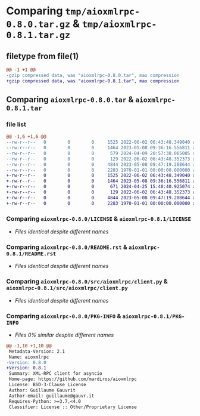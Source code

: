 # Comparing `tmp/aioxmlrpc-0.8.0.tar.gz` & `tmp/aioxmlrpc-0.8.1.tar.gz`

## filetype from file(1)

```diff
@@ -1 +1 @@
-gzip compressed data, was "aioxmlrpc-0.8.0.tar", max compression
+gzip compressed data, was "aioxmlrpc-0.8.1.tar", max compression
```

## Comparing `aioxmlrpc-0.8.0.tar` & `aioxmlrpc-0.8.1.tar`

### file list

```diff
@@ -1,6 +1,6 @@
--rw-r--r--   0        0        0     1525 2022-06-02 06:43:48.349040 aioxmlrpc-0.8.0/LICENSE
--rw-r--r--   0        0        0     1464 2023-05-08 09:36:16.556811 aioxmlrpc-0.8.0/README.rst
--rw-r--r--   0        0        0      579 2024-04-09 20:57:38.065005 aioxmlrpc-0.8.0/pyproject.toml
--rw-r--r--   0        0        0      129 2022-06-02 06:43:48.352373 aioxmlrpc-0.8.0/src/aioxmlrpc/__init__.py
--rw-r--r--   0        0        0     4844 2023-05-08 09:47:19.208644 aioxmlrpc-0.8.0/src/aioxmlrpc/client.py
--rw-r--r--   0        0        0     2283 1970-01-01 00:00:00.000000 aioxmlrpc-0.8.0/PKG-INFO
+-rw-r--r--   0        0        0     1525 2022-06-02 06:43:48.349040 aioxmlrpc-0.8.1/LICENSE
+-rw-r--r--   0        0        0     1464 2023-05-08 09:36:16.556811 aioxmlrpc-0.8.1/README.rst
+-rw-r--r--   0        0        0      671 2024-04-25 15:40:40.925074 aioxmlrpc-0.8.1/pyproject.toml
+-rw-r--r--   0        0        0      129 2022-06-02 06:43:48.352373 aioxmlrpc-0.8.1/src/aioxmlrpc/__init__.py
+-rw-r--r--   0        0        0     4844 2023-05-08 09:47:19.208644 aioxmlrpc-0.8.1/src/aioxmlrpc/client.py
+-rw-r--r--   0        0        0     2283 1970-01-01 00:00:00.000000 aioxmlrpc-0.8.1/PKG-INFO
```

### Comparing `aioxmlrpc-0.8.0/LICENSE` & `aioxmlrpc-0.8.1/LICENSE`

 * *Files identical despite different names*

### Comparing `aioxmlrpc-0.8.0/README.rst` & `aioxmlrpc-0.8.1/README.rst`

 * *Files identical despite different names*

### Comparing `aioxmlrpc-0.8.0/src/aioxmlrpc/client.py` & `aioxmlrpc-0.8.1/src/aioxmlrpc/client.py`

 * *Files identical despite different names*

### Comparing `aioxmlrpc-0.8.0/PKG-INFO` & `aioxmlrpc-0.8.1/PKG-INFO`

 * *Files 0% similar despite different names*

```diff
@@ -1,10 +1,10 @@
 Metadata-Version: 2.1
 Name: aioxmlrpc
-Version: 0.8.0
+Version: 0.8.1
 Summary: XML-RPC client for asyncio
 Home-page: https://github.com/mardiros/aioxmlrpc
 License: BSD-3-Clause License
 Author: Guillaume Gauvrit
 Author-email: guillaume@gauvr.it
 Requires-Python: >=3.7,<4.0
 Classifier: License :: Other/Proprietary License
```

